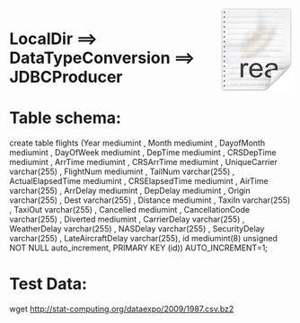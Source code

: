 <img src="../../readme.png" align="right" />

# LocalDir ==> DataTypeConversion ==> JDBCProducer

# Table schema:

create table flights
(Year mediumint ,
Month mediumint ,
DayofMonth mediumint ,
DayOfWeek mediumint ,
DepTime mediumint ,
CRSDepTime mediumint ,
ArrTime mediumint ,
CRSArrTime mediumint ,
UniqueCarrier varchar(255) ,
FlightNum mediumint ,
TailNum varchar(255) ,
ActualElapsedTime mediumint ,
CRSElapsedTime mediumint ,
AirTime varchar(255) ,
ArrDelay mediumint ,
DepDelay mediumint ,
Origin varchar(255) ,
Dest varchar(255) ,
Distance mediumint ,
TaxiIn varchar(255) ,
TaxiOut varchar(255) ,
Cancelled mediumint ,
CancellationCode varchar(255) ,
Diverted mediumint ,
CarrierDelay varchar(255) ,
WeatherDelay varchar(255) ,
NASDelay varchar(255) ,
SecurityDelay varchar(255) ,
LateAircraftDelay varchar(255),
id mediumint(8) unsigned NOT NULL auto_increment,
PRIMARY KEY (id)) AUTO_INCREMENT=1;

# Test Data: 
wget http://stat-computing.org/dataexpo/2009/1987.csv.bz2



